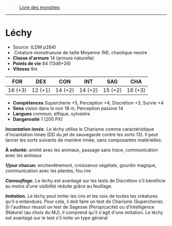 ﻿> [Livre des monstres](tome_of_beasts.md)

---

# Léchy

- Source: (LDM p264)
-  Créature monstrueuse de taille Moyenne (M), chaotique neutre
- **Classe d'armure** 14 (armure naturelle)
- **Points de vie** 84 (13d8+26)
- **Vitesse** 9m

|FOR|DEX|CON|INT|SAG|CHA|
|---|---|---|---|---|---|
|16 (+3)|12 (+1)|14 (+2)|14 (+2)|15 (+2)|16 (+3)|

- **Compétences** Supercherie +5, Perception +4, Discrétion +3, Survie +4
- **Sens** vision dans le noir 18 m, Perception passive 14
- **Langues** commun, elfique, sylvestre
- **Dangerosité** 1 (200 PX)

**_Incantation innée._** Le léchy utilise le Charisme comme caractéristique d'incantation innée (DD du jet de sauvegarde contre les sorts 13). Il peut lancer les sorts suivants de manière innée, sans composantes matérielles:

**À volonté:** amitié avec les animaux, passage sans trace, communication avec les animaux

**1/jour chacun:** enchevêtrement, croissance végétale, gourdin magique, communication avec les plantes, fou rire

**_Camouflage._** Le léchy est avantagé sur les tests de Discrétion s'il bénéficie au moins d'une visibilité réduite grâce au feuillage.

**_Imitation._** Le léchy peut imiter les cris et les voix de toutes les créatures qu'il a entendues. Pour cela, il doit faire un test de Charisme (Supercherie). Si l'auditeur réussit un test de Sagesse (Perspicacité) ou d'Intelligence (Nature) (au choix du MJ), il comprend qu'il s'agit d'une imitation. Le léchy est avantagé sur le test s'il imite un type général

